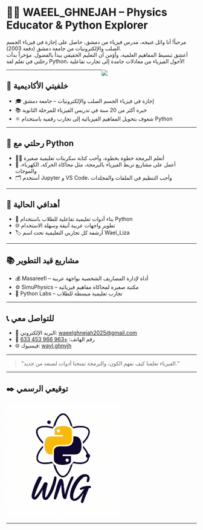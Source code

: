 # 👨‍🏫 WAEEL_GHNEJAH – Physics Educator & Python Explorer

مرحباً! أنا وائل غنيجه، مدرس فيزياء من دمشق، حاصل على إجازة في فيزياء الجسم الصلب والإلكترونيات من جامعة دمشق (دفعة 2003).  
أعشق تبسيط المفاهيم العلمية، وأؤمن أن التعليم الحقيقي يبدأ بالفضول. مؤخراً بدأت رحلتي في تعلم لغة Python، لأحول الفيزياء من معادلات جامدة إلى تجارب تفاعلية!

<picture>
  <source media="(prefers-color-scheme: dark)" srcset="https://github-readme-stats.vercel.app/api?username=waelghnejah&theme=dark&show_icons=true">
  <img align="right" width="50%" src="https://github-readme-stats.vercel.app/api?username=waelghnejah&show_icons=true">
</picture>

---

## 🧪 خلفيتي الأكاديمية
- 🎓 إجازة في فيزياء الجسم الصلب والإلكترونيات – جامعة دمشق  
- 📚 خبرة أكثر من 20 سنة في تدريس الفيزياء للمرحلة الثانوية  
- ⚛️ شغوف بتحويل المفاهيم الفيزيائية إلى تجارب رقمية باستخدام Python  

---

## 🐍 رحلتي مع Python
- 👨‍💻 أتعلم البرمجة خطوة بخطوة، وأحب كتابة سكربتات تعليمية صغيرة  
- 🧠 أعمل على مشاريع تربط الفيزياء بالبرمجة، مثل محاكاة الحركة، الكهرباء، والموجات  
- 🗂️ أستخدم Jupyter و VS Code، وأحب التنظيم في الملفات والمجلدات  

---

## 🎯 أهدافي الحالية
- 🧪 بناء أدوات تعليمية تفاعلية للطلاب باستخدام Python  
- 🌐 تطوير واجهات عربية أنيقة وسهلة الاستخدام  
- 🏷️ أرشفة كل تجاربي التعليمية تحت اسم Wael_Liza  

---

## 📚 مشاريع قيد التطوير
- 💰 Masareefi – أداة لإدارة المصاريف الشخصية بواجهة عربية  
- ⚙️ SimuPhysics – مكتبة صغيرة لمحاكاة مفاهيم فيزيائية  
- 🧪 Python Labs – تجارب تعليمية مبسطة للطلاب  

---

## 📞 للتواصل معي
- 📧 البريد الإلكتروني: [waeelghnejah2025@gmail.com](mailto:waeelghnejah2025@gmail.com)  
- 📱 رقم الهاتف: [+963 966 453 633](tel:+963966453633)  
- 🌐 فيسبوك: [wayl.ghnyjh](https://www.facebook.com/wayl.ghnyjh/)  

---

> "الفيزياء تعلمنا كيف نفهم الكون، والبرمجة تمنحنا أدوات لصنعه من جديد."

---

## ✒️ توقيعي الرسمي
<img src="https://raw.githubusercontent.com/waelghnejah/waelghnejah/main/a%20digital%20signature%201.png" alt="WNG Logo" width="300"/>

---
